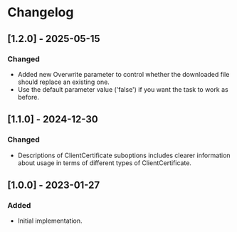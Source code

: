 # Changelog

## [1.2.0] - 2025-05-15
### Changed
- Added new Overwrite parameter to control whether the downloaded file should replace an existing one.
- Use the default parameter value ('false') if you want the task to work as before.

## [1.1.0] - 2024-12-30
### Changed
- Descriptions of ClientCertificate suboptions includes clearer information about usage in terms of different types of ClientCertificate.

## [1.0.0] - 2023-01-27
### Added
- Initial implementation.
